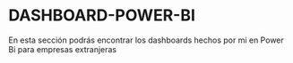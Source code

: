 # DASHBOARD-POWER-BI
En esta sección podrás encontrar los dashboards hechos por mi en Power Bi para empresas extranjeras
